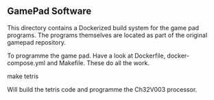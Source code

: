 ## GamePad Software

This directory contains a Dockerized build system for the game pad programs. The programs themselves are located as part of the original gamepad repository.

To programme the game pad. Have a look at Dockerfile, docker-compose.yml and Makefile. These do all the work. 

  make tetris

Will build the tetris code and programme the Ch32V003 processor.
